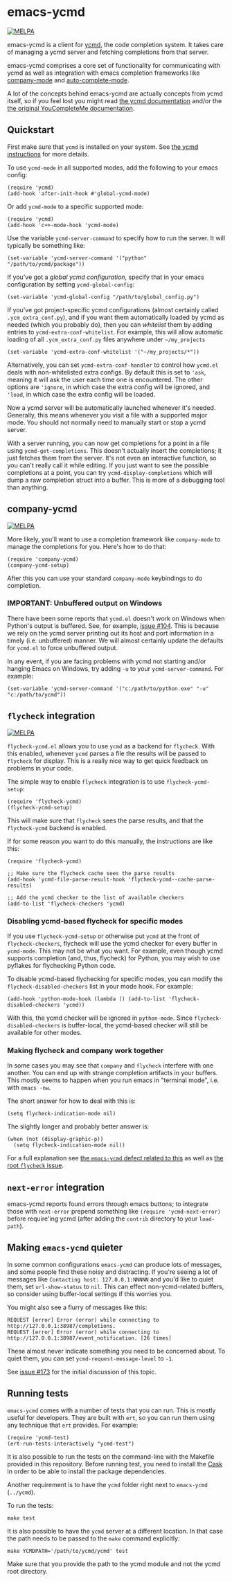 # emacs-ycmd

[![MELPA](http://melpa.org/packages/ycmd-badge.svg)](http://melpa.org/#/ycmd)

emacs-ycmd is a client for [ycmd](https://github.com/Valloric/ycmd),
the code completion system. It takes care of managing a ycmd server
and fetching completions from that server.

emacs-ycmd comprises a core set of functionality for communicating
with ycmd as well as integration with emacs completion frameworks like
[company-mode](http://company-mode.github.io/) and
[auto-complete-mode](http://auto-complete.org/).

A lot of the concepts behind emacs-ycmd are actually concepts from
ycmd itself, so if you feel lost you might read
[the ycmd documentation](https://github.com/Valloric/ycmd) and/or the
[the original YouCompleteMe documentation](https://github.com/Valloric/YouCompleteMe).

## Quickstart

First make sure that `ycmd` is installed on your system. See [the ycmd instructions](https://github.com/Valloric/ycmd#building) for more details.

To use `ycmd-mode` in all supported modes, add the following to your emacs config:

```emacs
(require 'ycmd)
(add-hook 'after-init-hook #'global-ycmd-mode)
```

Or add `ycmd-mode` to a specific supported mode:

```emacs
(require 'ycmd)
(add-hook 'c++-mode-hook 'ycmd-mode)
```

Use the variable `ycmd-server-command` to specify how to run the server. It will typically be something like:

```emacs
(set-variable 'ycmd-server-command '("python" "/path/to/ycmd/package"))
```

If you've got a *global ycmd configuration*, specify that in your
emacs configuration by setting `ycmd-global-config`:

```emacs
(set-variable 'ycmd-global-config "/path/to/global_config.py")
```

If you've got project-specific ycmd configurations (almost certainly
called `.ycm_extra_conf.py`), and if you want them automatically
loaded by ycmd as needed (which you probably do), then you can
*whitelist* them by adding entries to `ycmd-extra-conf-whitelist`. For
example, this will allow automatic loading of all `.ycm_extra_conf.py`
files anywhere under `~/my_projects`

```emacs
(set-variable 'ycmd-extra-conf-whitelist '("~/my_projects/*"))
```

Alternatively, you can set `ycmd-extra-conf-handler` to control how
`ycmd.el` deals with non-whitelisted extra configs. By default this is
set to `'ask`, meaning it will ask the user each time one is encountered. The
other options are `'ignore`, in which case the extra config will be
ignored, and `'load`, in which case the extra config will be loaded.

Now a ycmd server will be automatically launched whenever it's
needed. Generally, this means whenever you visit a file with a
supported major mode. You should not normally need to manually start
or stop a ycmd server.

With a server running, you can now get completions for a point in a
file using `ycmd-get-completions`. This doesn't actually insert the
completions; it just fetches them from the server. It's not even an
interactive function, so you can't really call it while editing. If
you just want to see the possible completions at a point, you can try
`ycmd-display-completions` which will dump a raw completion struct
into a buffer. This is more of a debugging tool than anything.

## company-ycmd

[![MELPA](http://melpa.org/packages/company-ycmd-badge.svg)](http://melpa.org/#/company-ycmd)

More likely, you'll want to use a completion framework like
`company-mode` to manage the completions for you. Here's how to do
that:

```emacs
(require 'company-ycmd)
(company-ycmd-setup)
```

After this you can use your standard `company-mode` keybindings to do
completion.

### IMPORTANT: Unbuffered output on Windows

There have been some reports that `ycmd.el` doesn't work on Windows when Python's output is buffered. See, for example, [issue #104](https://github.com/abingham/emacs-ycmd/issues/104). This is because we rely on the ycmd server printing out its host and port information in a timely (i.e. unbuffered) manner. We will almost certainly update the defaults for `ycmd.el` to force unbuffered output. 

In any event, if you are facing problems with ycmd not starting and/or hanging Emacs on Windows, try adding `-u` to your `ycmd-server-command`. For example:
```
(set-variable 'ycmd-server-command '("c:/path/to/python.exe" "-u" "c:/path/to/ycmd"))
```

## `flycheck` integration

[![MELPA](http://melpa.org/packages/flycheck-ycmd-badge.svg)](http://melpa.org/#/flycheck-ycmd)

`flycheck-ycmd.el` allows you to use `ycmd` as a backend for
`flycheck`. With this enabled, whenever `ycmd` parses a file the
results will be passed to `flycheck` for display. This is a really
nice way to get quick feedback on problems in your code.

The simple way to enable `flycheck` integration is to use `flycheck-ycmd-setup`:

```emacs
(require 'flycheck-ycmd)
(flycheck-ycmd-setup)
```

This will make sure that `flycheck` sees the parse results, and that
the `flycheck-ycmd` backend is enabled.

If for some reason you want to do this manually, the instructions are like this:

```emacs
(require 'flycheck-ycmd)

;; Make sure the flycheck cache sees the parse results
(add-hook 'ycmd-file-parse-result-hook 'flycheck-ycmd--cache-parse-results)

;; Add the ycmd checker to the list of available checkers
(add-to-list 'flycheck-checkers 'ycmd)
```

### Disabling ycmd-based flycheck for specific modes

If you use `flycheck-ycmd-setup` or otherwise put `ycmd` at the front of
`flycheck-checkers`, flycheck will use the ycmd checker for every buffer in
`ycmd-mode`. This may not be what you want. For example, even though ycmd
supports completion (and, thus, flycheck) for Python, you may wish to use
pyflakes for flychecking Python code.

To disable ycmd-based flychecking for specific modes, you can modify
the `flycheck-disabled-checkers` list in your mode hook. For example:

```
(add-hook 'python-mode-hook (lambda () (add-to-list 'flycheck-disabled-checkers 'ycmd))
```

With this, the ycmd checker will be ignored in `python-mode`. Since
`flycheck-disabled-checkers` is buffer-local, the ycmd-based checker
will still be available for other modes.

### Making flycheck and company work together

In some cases you may see that `company` and `flycheck` interfere with one another. You can end up with strange completion artifacts in your buffers. This mostly seems to happen when you run emacs in "terminal mode", i.e. with `emacs -nw`.

The short answer for how to deal with this is:
```
(setq flycheck-indication-mode nil)
```

The slightly longer and probably better answer is:
```
(when (not (display-graphic-p))
  (setq flycheck-indication-mode nil))
```

For a full explanation see [the `emacs-ycmd` defect related to this](https://github.com/abingham/emacs-ycmd/issues/144) as well as [the root `flycheck` issue](https://github.com/flycheck/flycheck/issues/526).

## `next-error` integration

emacs-ycmd reports found errors through emacs buttons; to integrate those with
`next-error` prepend something like
`(require 'ycmd-next-error)` before require'ing ycmd (after adding the
`contrib` directory to your `load-path`).

## Making `emacs-ycmd` quieter

In some common configurations `emacs-ycmd` can produce lots of messages, and some people find these noisy and distracting. If you're seeing a lot of messages like `Contacting host: 127.0.0.1:NNNNN` and you'd like to quiet them, set `url-show-status` to `nil`. This can effect non-ycmd-related buffers, so consider using buffer-local settings if this worries you.

You might also see a flurry of messages like this:

```
REQUEST [error] Error (error) while connecting to http://127.0.0.1:38987/completions.
REQUEST [error] Error (error) while connecting to http://127.0.0.1:38987/event_notification. [26 times]
```

These almost never indicate something you need to be concerned about. To quiet them, you can set `ycmd-request-message-level` to `-1`. 

See [issue #173](https://github.com/abingham/emacs-ycmd/issues/174) for the initial discussion of this topic.

## Running tests

`emacs-ycmd` comes with a number of tests that you can run. This is mostly
useful for developers. They are built with `ert`, so you can run them using any
technique that `ert` provides. For example:

```emacs
(require 'ycmd-test)
(ert-run-tests-interactively "ycmd-test")
```

It is also possible to run the tests on the command-line with the Makefile
provided in this repository. Before running test, you need to install the
[Cask](http://cask.github.io/) in order to be able to install the package
dependencies.

Another requirement is to have the `ycmd` folder right next to `emacs-ycmd`
(`../ycmd`).

To run the tests:

``` shell
make test
```

It is also possible to have the `ycmd` server at a different location. In that
case the path needs to be passed to the `make` command explicitly:

``` shell
make YCMDPATH='/path/to/ycmd/ycmd' test
```

Make sure that you provide the path to the ycmd module and not the ycmd root
directory.
